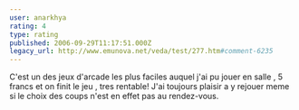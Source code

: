 ```yaml
---
user: anarkhya
rating: 4
type: rating
published: 2006-09-29T11:17:51.000Z
legacy_url: http://www.emunova.net/veda/test/277.htm#comment-6235
---
```

C'est un des jeux d'arcade les plus faciles auquel j'ai pu jouer en salle , 5 francs et on finit le jeu , tres rentable!
J'ai toujours plaisir a y rejouer meme si le choix des coups n'est en effet pas au rendez-vous.